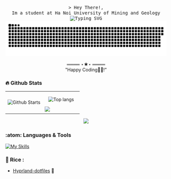 
<!-- Intro  -->
<p align="center">
   <samp>
      &gt; Hey There!,</b>
      <br>
      Im a student at Ha Noi University of Mining and Geology
      <br>
      <img src="https://readme-typing-svg.herokuapp.com?font=+JetBrains+Mono+Nerd+Font&size=14&pause=1000&color=1D3885&center=true&width=435&lines=Hapiness+comes+from+the+simple+thing" alt="Typing SVG" />
   </samp>
      </br>
   <!-- contribution snake  -->
     <source media="(prefers-color-scheme: dark)" srcset=https://github.com/anotherkj/anotherkj/blob/output/github-contribution-grid-snake-dark.svg">
     <img alt="github contribution grid snake animation" src="https://github.com/anotherkj/anotherkj/blob/output/github-contribution-grid-snake-dark.svg">
   <!--  -->
      <p align="center">
        ════ ⋆★⋆ ════
        <br>
        "Happy Coding👨‍💻!"
    </p>    
   </samp>       
</p>

<!--Github Stats -->
### :fire: Github Stats
<table>
   <tr>
     <td width="50%"> 
         <img alt="Github Starts" src="https://github-readme-stats.vercel.app/api?username=tranhongquandev&show_icons=true&theme=tokyonight&bg_color=00000000&hide_border=true"               
     </td>
     <td>
        <p align="center"><img alt="Top langs" src="https://github-readme-stats.vercel.app/api/top-langs/?username=Platane&layout=compact&bg_color=00000000&hide_border=true"/></p>
        <img src="https://streak-stats.demolab.com/?user=tranhongquandev&theme=dark&background=00000000&hide_border=true"/>
     </td>
   </tr>
</table>
<!-- Yahoooooo -->
<p align="center">
<img src="https://github-production-user-asset-6210df.s3.amazonaws.com/95228594/246629236-f87a91df-8d59-48ee-968b-b6c101b4d15f.gif" />
</p>

<!--Technical skills  -->
### :atom: Languages & Tools
[![My Skills](https://skillicons.dev/icons?i=js,html,css,ts,bootstrap,tailwind,dotnet,laravel,vuejs,nuxtjs,angular,figma,docker,kubernetes,nginx,mysql,mongodb,redis&theme=dark)](https://skillicons.dev)

<!-- linux rice  -->
### 🌆 Rice :

   - [Hyprland-dotfiles](https://github.com/tranhongquandev/hyprland-dotfiles) 🍚



